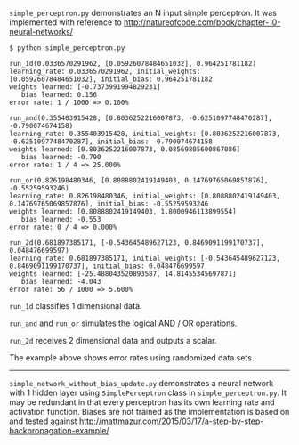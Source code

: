 `simple_perceptron.py` demonstrates an N input simple perceptron.
It was implemented with reference to
http://natureofcode.com/book/chapter-10-neural-networks/

```shell
$ python simple_perceptron.py

run_1d(0.0336570291962, [0.05926078484651032], 0.964251781182)
learning_rate: 0.0336570291962, initial_weights: [0.05926078484651032], initial_bias: 0.964251781182
weights learned: [-0.7373991994829231]
   bias learned: 0.156
error rate: 1 / 1000 => 0.100%

run_and(0.355403915428, [0.8036252216007873, -0.6251097748470287], -0.790074674158)
learning_rate: 0.355403915428, initial_weights: [0.8036252216007873, -0.6251097748470287], initial_bias: -0.790074674158
weights learned: [0.8036252216007873, 0.08569805600867086]
   bias learned: -0.790
error rate: 1 / 4 => 25.000%

run_or(0.826198480346, [0.8088802419149403, 0.14769765069857876], -0.55259593246)
learning_rate: 0.826198480346, initial_weights: [0.8088802419149403, 0.14769765069857876], initial_bias: -0.55259593246
weights learned: [0.8088802419149403, 1.8000946113899554]
   bias learned: -0.553
error rate: 0 / 4 => 0.000%

run_2d(0.681897385171, [-0.543645489627123, 0.8469091199170737], 0.048476699597)
learning_rate: 0.681897385171, initial_weights: [-0.543645489627123, 0.8469091199170737], initial_bias: 0.048476699597
weights learned: [-25.488043520893587, 14.81455345697871]
   bias learned: -4.043
error rate: 56 / 1000 => 5.600%
```

`run_1d` classifies 1 dimensional data.

`run_and` and `run_or` simulates the logical AND / OR operations.

`run_2d` receives 2 dimensional data and outputs a scalar.

The example above shows error rates using randomized data sets.

----

`simple_network_without_bias_update.py` demonstrates a neural network with 1 hidden layer using `SimplePerceptron` class in `simple_perceptron.py`.
It may be redundant in that every perceptron has its own learning rate and activation function.
Biases are not trained as the implementation is based on and tested against
http://mattmazur.com/2015/03/17/a-step-by-step-backpropagation-example/

